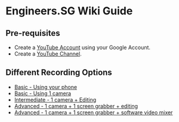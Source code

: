# Engineers.SG Wiki Guide #

## Pre-requisites

* Create a [YouTube Account](http://youtube.com) using your Google Account.
* Create a [YouTube Channel](./01_create_youtube_channel/).

## Different Recording Options

- [Basic - Using your phone](./02_basic_using_your_phone/)
- [Basic - Using 1 camera](./03_basic_using_1_camera/)
- [Intermediate - 1 camera + Editing](./04_intermediate_1_camera_+_editing/)
- [Advanced - 1 camera + 1 screen grabber + editing](./05_advanced_1_camera_1_screen_grabber/)
- [Advanced - 1 camera + 1 screen grabber + software video mixer](./06_advaced_with_software_video_mixer/)